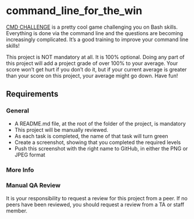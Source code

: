 # command_line_for_the_win
[CMD CHALLENGE](https://cmdchallenge.com/) is a pretty cool game challenging you on Bash skills. Everything is done via the command line and the questions are becoming increasingly complicated. It’s a good training to improve your command line skills!

This project is NOT mandatory at all. It is 100% optional. Doing any part of this project will add a project grade of over 100% to your average. Your score won’t get hurt if you don’t do it, but if your current average is greater than your score on this project, your average might go down. Have fun!
## Requirements
### General


* A README.md file, at the root of the folder of the project, is mandatory
* This project will be manually reviewed.
* As each task is completed, the name of that task will turn green
* Create a screenshot, showing that you completed the required levels
* Push this screenshot with the right name to GitHub, in either the PNG or JPEG format

### More Info
### Manual QA Review
It is your responsibility to request a review for this project from a peer. If no peers have been reviewed, you should request a review from a TA or staff member.
